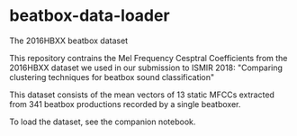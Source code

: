 # beatbox-data-loader

The 2016HBXX beatbox dataset

This repository contrains the Mel Frequency Cesptral Coefficients from the 2016HBXX dataset we used in our submission to ISMIR 2018: "Comparing clustering techniques for beatbox sound classification"

This dataset consists of the mean vectors of 13 static MFCCs extracted from 341 beatbox productions recorded by a single beatboxer. 

To load the dataset, see the companion notebook.

